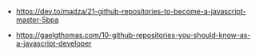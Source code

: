 

- https://dev.to/madza/21-github-repositories-to-become-a-javascript-master-5bpa

- https://gaelgthomas.com/10-github-repositories-you-should-know-as-a-javascript-developer

